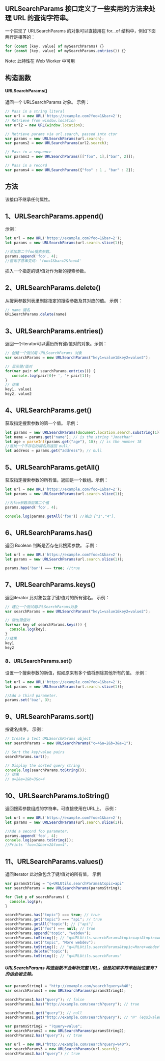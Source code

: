 ## URLSearchParams 接口定义了一些实用的方法来处理 URL 的查询字符串。
一个实现了 URLSearchParams 的对象可以直接用在 for...of 结构中，例如下面两行是相等的：
```javascript
for (const [key, value] of mySearchParams) {}
for (const [key, value] of mySearchParams.entries()) {}
```
Note: 此特性在 Web Worker 中可用

## 构造函数
#### URLSearchParams()
返回一个 URLSearchParams 对象。
示例：
```javascript
// Pass in a string literal
var url = new URL('https://example.com?foo=1&bar=2');
// Retrieve from window.location
var url2 = new URL(window.location);

// Retrieve params via url.search, passed into ctor
var params = new URLSearchParams(url.search);
var params2 = new URLSearchParams(url2.search);

// Pass in a sequence
var params3 = new URLSearchParams([["foo", 1],["bar", 2]]);

// Pass in a record
var params4 = new URLSearchParams({"foo" : 1 , "bar" : 2});
```
## 方法
该接口不继承任何属性。
## 1、URLSearchParams.append()
示例：
```javascript
let url = new URL('https://example.com?foo=1&bar=2');
let params = new URLSearchParams(url.search.slice(1));

//添加第二个foo搜索参数。
params.append('foo', 4);
//查询字符串变成: 'foo=1&bar=2&foo=4'
```
 插入一个指定的键/值对作为新的搜索参数。
## 2、URLSearchParams.delete()
 从搜索参数列表里删除指定的搜索参数及其对应的值。
 示例：
```javascript
// name 键名
URLSearchParams.delete(name)
```
## 3、URLSearchParams.entries()
 返回一个iterator可以遍历所有键/值对的对象。示例：
```javascript
// 创建一个测试用 URLSearchParams 对象
var searchParams = new URLSearchParams("key1=value1&key2=value2");

// 显示键/值对
for(var pair of searchParams.entries()) {
   console.log(pair[0]+ ', '+ pair[1]);
}
// 结果
key1, value1
key2, value2
```
## 4、URLSearchParams.get()
 获取指定搜索参数的第一个值。
 示例：
```javascript
let params = new URLSearchParams(document.location.search.substring(1));
let name = params.get("name"); // is the string "Jonathan"
let age = parseInt(params.get("age"), 10); // is the number 18
//查找一个不存在的键名则返回 null:
let address = params.get("address"); // null

```
## 5、URLSearchParams.getAll()
 获取指定搜索参数的所有值，返回是一个数组。示例：
```javascript
let url = new URL('https://example.com?foo=1&bar=2');
let params = new URLSearchParams(url.search.slice(1));

//为foo参数添加第二个值
params.append('foo', 4);

console.log(params.getAll('foo')) //输出 ["1","4"].
```
## 6、URLSearchParams.has()
 返回 Boolean 判断是否存在此搜索参数。
 示例：
```javascript
let url = new URL('https://example.com?foo=1&bar=2');
let params = new URLSearchParams(url.search.slice(1));

params.has('bar') === true; //true
```
## 7、URLSearchParams.keys()
返回iterator 此对象包含了键/值对的所有键名。
示例：
```javascript
// 建立一个测试用URLSearchParams对象
var searchParams = new URLSearchParams("key1=value1&key2=value2");

// 输出键值对
for(var key of searchParams.keys()) {
  console.log(key);
}
//结果
key1
key2
```
### 8、URLSearchParams.set()
 设置一个搜索参数的新值，假如原来有多个值将删除其他所有的值。
 示例：
```javascript
let url = new URL('https://example.com?foo=1&bar=2');
let params = new URLSearchParams(url.search.slice(1));

//Add a third parameter.
params.set('baz', 3);
```
## 9、URLSearchParams.sort()
 按键名排序。
 示例：
```javascript
// Create a test URLSearchParams object
var searchParams = new URLSearchParams("c=4&a=2&b=3&a=1");

// Sort the key/value pairs
searchParams.sort();

// Display the sorted query string
console.log(searchParams.toString());
// 结果
// a=2&a=1&b=3&c=4

```
## 10、URLSearchParams.toString()
 返回搜索参数组成的字符串，可直接使用在URL上。
 示例：
```javascript
let url = new URL('https://example.com?foo=1&bar=2');
let params = new URLSearchParams(url.search.slice(1));

//Add a second foo parameter.
params.append('foo', 4);
console.log(params.toString());
//Prints 'foo=1&bar=2&foo=4'.
```
## 11、URLSearchParams.values()
 返回iterator 此对象包含了键/值对的所有值。
示例
```javascript
var paramsString = "q=URLUtils.searchParams&topic=api"
var searchParams = new URLSearchParams(paramsString);

for (let p of searchParams) {
  console.log(p);
}

searchParams.has("topic") === true; // true
searchParams.get("topic") === "api"; // true
searchParams.getAll("topic"); // ["api"]
searchParams.get("foo") === null; // true
searchParams.append("topic", "webdev");
searchParams.toString(); // "q=URLUtils.searchParams&topic=api&topic=webdev"
searchParams.set("topic", "More webdev");
searchParams.toString(); // "q=URLUtils.searchParams&topic=More+webdev"
searchParams.delete("topic");
searchParams.toString(); // "q=URLUtils.searchParams"
```
##### URLSearchParams 构造函数不会解析完整 URL，但是如果字符串起始位置有 ? 的话会被去除。
```javascript
var paramsString1 = "http://example.com/search?query=%40";
var searchParams1 = new URLSearchParams(paramsString1);

searchParams1.has("query"); // false
searchParams1.has("http://example.com/search?query"); // true

searchParams1.get("query"); // null
searchParams1.get("http://example.com/search?query"); // "@" (equivalent to decodeURIComponent('%40'))

var paramsString2 = "?query=value";
var searchParams2 = new URLSearchParams(paramsString2);
searchParams2.has("query"); // true

var url = new URL("http://example.com/search?query=%40");
var searchParams3 = new URLSearchParams(url.search);
searchParams3.has("query") // true
```
